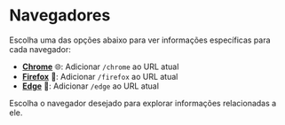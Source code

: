 # Navegadores

Escolha uma das opções abaixo para ver informações específicas para cada navegador:

- [**Chrome**](./chrome) 🌐: Adicionar `/chrome` ao URL atual
- [**Firefox**](./firefox) 🦊: Adicionar `/firefox` ao URL atual
- [**Edge**](./edge) 🌊: Adicionar `/edge` ao URL atual

Escolha o navegador desejado para explorar informações relacionadas a ele.
